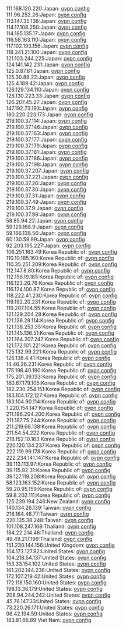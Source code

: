 111.168.120.220:Japan: [ovpn config](vpn/111_168_120_220.ovpn)  
111.96.252.26:Japan: [ovpn config](vpn/111_96_252_26.ovpn)  
113.147.35.138:Japan: [ovpn config](vpn/113_147_35_138.ovpn)  
114.17.108.250:Japan: [ovpn config](vpn/114_17_108_250.ovpn)  
114.185.135.17:Japan: [ovpn config](vpn/114_185_135_17.ovpn)  
116.58.163.110:Japan: [ovpn config](vpn/116_58_163_110.ovpn)  
117.102.193.156:Japan: [ovpn config](vpn/117_102_193_156.ovpn)  
118.241.21.100:Japan: [ovpn config](vpn/118_241_21_100.ovpn)  
121.103.244.225:Japan: [ovpn config](vpn/121_103_244_225.ovpn)  
124.141.142.231:Japan: [ovpn config](vpn/124_141_142_231.ovpn)  
125.0.87.61:Japan: [ovpn config](vpn/125_0_87_61.ovpn)  
125.30.89.22:Japan: [ovpn config](vpn/125_30_89_22.ovpn)  
125.4.189.42:Japan: [ovpn config](vpn/125_4_189_42.ovpn)  
126.129.134.110:Japan: [ovpn config](vpn/126_129_134_110.ovpn)  
126.130.223.33:Japan: [ovpn config](vpn/126_130_223_33.ovpn)  
126.207.45.27:Japan: [ovpn config](vpn/126_207_45_27.ovpn)  
147.192.73.193:Japan: [ovpn config](vpn/147_192_73_193.ovpn)  
180.220.223.173:Japan: [ovpn config](vpn/180_220_223_173.ovpn)  
219.100.37.114:Japan: [ovpn config](vpn/219_100_37_114.ovpn)  
219.100.37.146:Japan: [ovpn config](vpn/219_100_37_146.ovpn)  
219.100.37.163:Japan: [ovpn config](vpn/219_100_37_163.ovpn)  
219.100.37.177:Japan: [ovpn config](vpn/219_100_37_177.ovpn)  
219.100.37.179:Japan: [ovpn config](vpn/219_100_37_179.ovpn)  
219.100.37.181:Japan: [ovpn config](vpn/219_100_37_181.ovpn)  
219.100.37.186:Japan: [ovpn config](vpn/219_100_37_186.ovpn)  
219.100.37.198:Japan: [ovpn config](vpn/219_100_37_198.ovpn)  
219.100.37.207:Japan: [ovpn config](vpn/219_100_37_207.ovpn)  
219.100.37.221:Japan: [ovpn config](vpn/219_100_37_221.ovpn)  
219.100.37.26:Japan: [ovpn config](vpn/219_100_37_26.ovpn)  
219.100.37.30:Japan: [ovpn config](vpn/219_100_37_30.ovpn)  
219.100.37.31:Japan: [ovpn config](vpn/219_100_37_31.ovpn)  
219.100.37.49:Japan: [ovpn config](vpn/219_100_37_49.ovpn)  
219.100.37.9:Japan: [ovpn config](vpn/219_100_37_9.ovpn)  
219.100.37.98:Japan: [ovpn config](vpn/219_100_37_98.ovpn)  
58.85.94.22:Japan: [ovpn config](vpn/58_85_94_22.ovpn)  
59.129.168.9:Japan: [ovpn config](vpn/59_129_168_9.ovpn)  
59.166.138.56:Japan: [ovpn config](vpn/59_166_138_56.ovpn)  
60.130.59.99:Japan: [ovpn config](vpn/60_130_59_99.ovpn)  
92.203.195.227:Japan: [ovpn config](vpn/92_203_195_227.ovpn)  
106.251.163.49:Korea Republic of: [ovpn config](vpn/106_251_163_49.ovpn)  
110.10.185.160:Korea Republic of: [ovpn config](vpn/110_10_185_160.ovpn)  
110.35.251.209:Korea Republic of: [ovpn config](vpn/110_35_251_209.ovpn)  
112.147.8.80:Korea Republic of: [ovpn config](vpn/112_147_8_80.ovpn)  
112.156.19.185:Korea Republic of: [ovpn config](vpn/112_156_19_185.ovpn)  
116.123.26.76:Korea Republic of: [ovpn config](vpn/116_123_26_76.ovpn)  
116.124.100.87:Korea Republic of: [ovpn config](vpn/116_124_100_87.ovpn)  
118.222.41.230:Korea Republic of: [ovpn config](vpn/118_222_41_230.ovpn)  
119.192.20.231:Korea Republic of: [ovpn config](vpn/119_192_20_231.ovpn)  
119.207.104.55:Korea Republic of: [ovpn config](vpn/119_207_104_55.ovpn)  
121.129.204.28:Korea Republic of: [ovpn config](vpn/121_129_204_28.ovpn)  
121.136.29.114:Korea Republic of: [ovpn config](vpn/121_136_29_114.ovpn)  
121.138.253.35:Korea Republic of: [ovpn config](vpn/121_138_253_35.ovpn)  
121.145.136.51:Korea Republic of: [ovpn config](vpn/121_145_136_51.ovpn)  
121.164.207.247:Korea Republic of: [ovpn config](vpn/121_164_207_247.ovpn)  
121.172.101.221:Korea Republic of: [ovpn config](vpn/121_172_101_221.ovpn)  
125.132.99.221:Korea Republic of: [ovpn config](vpn/125_132_99_221.ovpn)  
125.138.4.41:Korea Republic of: [ovpn config](vpn/125_138_4_41.ovpn)  
14.46.26.231:Korea Republic of: [ovpn config](vpn/14_46_26_231.ovpn)  
175.196.40.190:Korea Republic of: [ovpn config](vpn/175_196_40_190.ovpn)  
175.201.39.133:Korea Republic of: [ovpn config](vpn/175_201_39_133.ovpn)  
180.67.179.105:Korea Republic of: [ovpn config](vpn/180_67_179_105.ovpn)  
182.230.254.151:Korea Republic of: [ovpn config](vpn/182_230_254_151.ovpn)  
183.104.172.127:Korea Republic of: [ovpn config](vpn/183_104_172_127.ovpn)  
183.104.90.114:Korea Republic of: [ovpn config](vpn/183_104_90_114.ovpn)  
1.220.154.147:Korea Republic of: [ovpn config](vpn/1_220_154_147.ovpn)  
211.186.204.200:Korea Republic of: [ovpn config](vpn/211_186_204_200.ovpn)  
211.187.75.244:Korea Republic of: [ovpn config](vpn/211_187_75_244.ovpn)  
211.219.68.138:Korea Republic of: [ovpn config](vpn/211_219_68_138.ovpn)  
211.54.54.222:Korea Republic of: [ovpn config](vpn/211_54_54_222.ovpn)  
218.152.10.163:Korea Republic of: [ovpn config](vpn/218_152_10_163.ovpn)  
220.120.134.237:Korea Republic of: [ovpn config](vpn/220_120_134_237.ovpn)  
222.119.99.178:Korea Republic of: [ovpn config](vpn/222_119_99_178.ovpn)  
222.234.141.147:Korea Republic of: [ovpn config](vpn/222_234_141_147.ovpn)  
39.113.113.97:Korea Republic of: [ovpn config](vpn/39_113_113_97.ovpn)  
39.115.92.31:Korea Republic of: [ovpn config](vpn/39_115_92_31.ovpn)  
39.127.119.208:Korea Republic of: [ovpn config](vpn/39_127_119_208.ovpn)  
58.123.163.152:Korea Republic of: [ovpn config](vpn/58_123_163_152.ovpn)  
59.20.95.159:Korea Republic of: [ovpn config](vpn/59_20_95_159.ovpn)  
59.8.202.111:Korea Republic of: [ovpn config](vpn/59_8_202_111.ovpn)  
125.239.194.246:New Zealand: [ovpn config](vpn/125_239_194_246.ovpn)  
140.134.26.139:Taiwan: [ovpn config](vpn/140_134_26_139.ovpn)  
218.164.48.77:Taiwan: [ovpn config](vpn/218_164_48_77.ovpn)  
220.135.38.248:Taiwan: [ovpn config](vpn/220_135_38_248.ovpn)  
101.108.247.168:Thailand: [ovpn config](vpn/101_108_247_168.ovpn)  
184.22.214.46:Thailand: [ovpn config](vpn/184_22_214_46.ovpn)  
49.49.217.199:Thailand: [ovpn config](vpn/49_49_217_199.ovpn)  
151.230.144.156:United Kingdom: [ovpn config](vpn/151_230_144_156.ovpn)  
104.173.127.82:United States: [ovpn config](vpn/104_173_127_82.ovpn)  
104.218.54.137:United States: [ovpn config](vpn/104_218_54_137.ovpn)  
153.33.154.102:United States: [ovpn config](vpn/153_33_154_102.ovpn)  
161.202.144.236:United States: [ovpn config](vpn/161_202_144_236.ovpn)  
172.107.219.42:United States: [ovpn config](vpn/172_107_219_42.ovpn)  
172.118.150.160:United States: [ovpn config](vpn/172_118_150_160.ovpn)  
198.13.36.179:United States: [ovpn config](vpn/198_13_36_179.ovpn)  
208.94.244.242:United States: [ovpn config](vpn/208_94_244_242.ovpn)  
45.76.147.33:United States: [ovpn config](vpn/45_76_147_33.ovpn)  
73.220.26.171:United States: [ovpn config](vpn/73_220_26_171.ovpn)  
98.42.194.59:United States: [ovpn config](vpn/98_42_194_59.ovpn)  
183.81.66.89:Viet Nam: [ovpn config](vpn/183_81_66_89.ovpn)  
